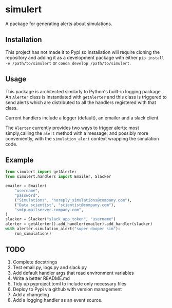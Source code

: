 # simulert
A package for generating alerts about simulations.

## Installation
This project has not made it to Pypi so installation will require cloning the repository
and adding it as a development package with either `pip install -e /path/to/simulert` or
`conda develop /path/to/simulert`.

## Usage
This package is architected similarly to Python's built-in logging package.
An `Alerter` class is instantiated with `getAlerter` and this class is triggered to send
alerts which are distributed to all the handlers registered with that class.

Current handlers include a logger (default), an emailer and a slack client.

The `Alerter` currently provides two ways to trigger alerts: most simply,calling the
`alert` method with a message; and possibly more conveniently, with the
`simulation_alert` context wrapping the simulation code.

## Example
```python
from simulert import getAlerter
from simulert.handlers import Emailer, Slacker

emailer = Emailer(
    "username",
    "password",
    ("Simulations", "noreply_simulations@company.com"),
    ("Data scientist", "scientist@company.com"),
    "smtp.mailserver.company.com",
)
slacker = Slacker("slack_app_token", "username")
alerter = getAlerter().add_handler(emailer).add_handler(slacker)
with alerter.simulation_alert("super dooper sim"):
    run_simulation()
```

## TODO
1. Complete docstrings
1. Test email.py, logs.py and slack.py
1. Add default handler args that read environment variables
1. Write a better README.md
1. Tidy up pyproject.toml to include only necessary files
1. Deploy to Pypi via github with version management
1. Add a changelog
1. Add a logging handler as an event source.